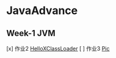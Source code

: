 # JavaAdvance

## Week-1 JVM

[x] 作业2 [HelloXClassLoader](/JavaAdvance/01jvm/src/main/java/me/kelvinchen/jvm/HelloXClassLoader.java)
[ ] 作业3 [Pic](/JavaAdvance/01jvm/project3.png)